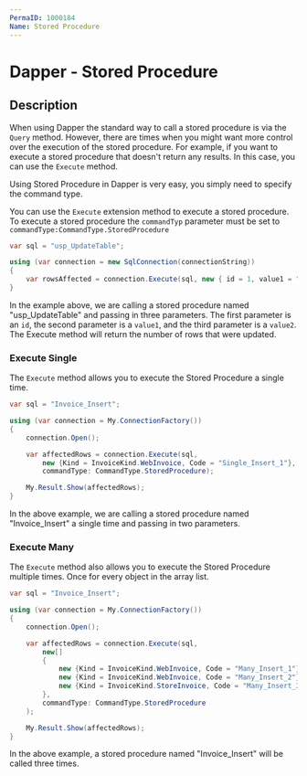 ```yaml
---
PermaID: 1000184
Name: Stored Procedure
---
```


# Dapper - Stored Procedure 

## Description

When using Dapper the standard way to call a stored procedure is via the `Query` method. However, there are times when you might want more control over the execution of the stored procedure. For example, if you want to execute a stored procedure that doesn't return any results. In this case, you can use the `Execute` method.

Using Stored Procedure in Dapper is very easy, you simply need to specify the command type.

You can use the `Execute` extension method to execute a stored procedure. To execute a stored procedure the `commandTyp` parameter must be set to `commandType:CommandType.StoredProcedure`

```csharp
var sql = "usp_UpdateTable";

using (var connection = new SqlConnection(connectionString))
{
    var rowsAffected = connection.Execute(sql, new { id = 1, value1 = "ABC", value2 = "DEF" }, commandType: CommandType.StoredProcedure);
}
```

In the example above, we are calling a stored procedure named "usp_UpdateTable" and passing in three parameters. The first parameter is an `id`, the second parameter is a `value1`, and the third parameter is a `value2`. The Execute method will return the number of rows that were updated.

### Execute Single

The `Execute` method allows you to execute the Stored Procedure a single time.

```csharp
var sql = "Invoice_Insert";

using (var connection = My.ConnectionFactory())
{
	connection.Open();

	var affectedRows = connection.Execute(sql,
		new {Kind = InvoiceKind.WebInvoice, Code = "Single_Insert_1"},
		commandType: CommandType.StoredProcedure);

	My.Result.Show(affectedRows);
}
```

In the above example, we are calling a stored procedure named "Invoice_Insert" a single time and passing in two parameters. 

### Execute Many

The `Execute` method also allows you to execute the Stored Procedure multiple times. Once for every object in the array list.

```csharp
var sql = "Invoice_Insert";

using (var connection = My.ConnectionFactory())
{
	connection.Open();

	var affectedRows = connection.Execute(sql,
		new[]
		{
			new {Kind = InvoiceKind.WebInvoice, Code = "Many_Insert_1"},
			new {Kind = InvoiceKind.WebInvoice, Code = "Many_Insert_2"},
			new {Kind = InvoiceKind.StoreInvoice, Code = "Many_Insert_3"}
		},
		commandType: CommandType.StoredProcedure
	);

	My.Result.Show(affectedRows);
}
```

In the above example, a stored procedure named "Invoice_Insert" will be called three times. 
